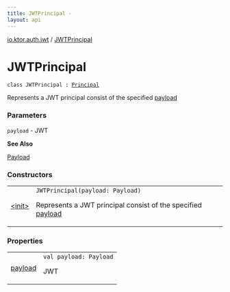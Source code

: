 ```yaml
---
title: JWTPrincipal - 
layout: api
---
```


<div class='api-docs-breadcrumbs'><a href="../index.html">io.ktor.auth.jwt</a> / <a href="./index.html">JWTPrincipal</a></div>

# JWTPrincipal

<div class="signature"><code><span class="keyword">class </span><span class="identifier">JWTPrincipal</span>&nbsp;<span class="symbol">:</span>&nbsp;<a href="../../io.ktor.auth/-principal.html"><span class="identifier">Principal</span></a></code></div>

Represents a JWT principal consist of the specified <a href="payload.html">payload</a>

### Parameters

<code>payload</code> - JWT

**See Also**

<a href="#">Payload</a>

### Constructors

<table class="api-docs-table">
<tbody>
<tr>
<td markdown="1">

<a href="-init-.html">&lt;init&gt;</a>


</td>
<td markdown="1">
<div class="signature"><code><span class="identifier">JWTPrincipal</span><span class="symbol">(</span><span class="parameterName" id="io.ktor.auth.jwt.JWTPrincipal$<init>(com.auth0.jwt.interfaces.Payload)/payload">payload</span><span class="symbol">:</span>&nbsp;<span class="identifier">Payload</span><span class="symbol">)</span></code></div>

Represents a JWT principal consist of the specified <a href="-init-.html#io.ktor.auth.jwt.JWTPrincipal$<init>(com.auth0.jwt.interfaces.Payload)/payload">payload</a>


</td>
</tr>
</tbody>
</table>

### Properties

<table class="api-docs-table">
<tbody>
<tr>
<td markdown="1">

<a href="payload.html">payload</a>


</td>
<td markdown="1">
<div class="signature"><code><span class="keyword">val </span><span class="identifier">payload</span><span class="symbol">: </span><span class="identifier">Payload</span></code></div>

JWT


</td>
</tr>
</tbody>
</table>
